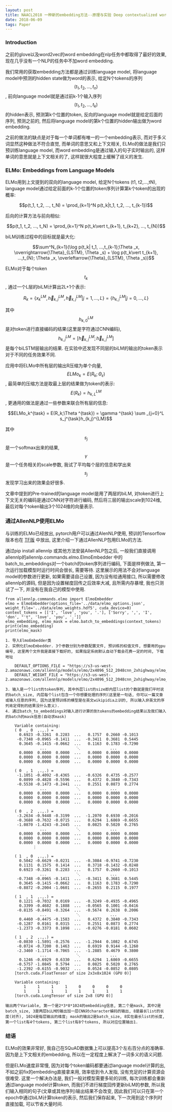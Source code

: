 ```yaml
---
layout: post
title: NAACL2018 一种新的embedding方法--原理与实验 Deep contextualized word representations (ELMo)
date: 2018-06-09
tags: Paper
---
```


### Introduction

之前的glove以及word2vec的word embedding在nlp任务中都取得了最好的效果, 现在几乎没有一个NLP的任务中不加word embedding.

我们常用的获取embedding方法都是通过训练language model, 将language model中预测的hidden state做为word的表示, 给定N个tokens的序列$$(t_1, t_2,...,t_n)$$, 前向language model就是通过前k-1个输入序列$$(t_1, t_2, ...,t_k)$$的hidden表示, 预测第k个位置的token, 反向的language model就是给定后面的序列, 预测之前的, 然后将language model的第k个位置的hidden输出做为word embedding. 

之前的做法的缺点是对于每一个单词都有唯一的一个embedding表示, 而对于多义词显然这种做法不符合直觉, 而单词的意思又和上下文相关, ELMo的做法是我们只预训练language model, 而word embedding是通过输入的句子实时输出的, 这样单词的意思就是上下文相关的了, 这样就很大程度上缓解了歧义的发生.

### ELMo: Embeddings from Language Models

ELMo用到上文提到的双向的language model, 给定N个tokens (t1, t2,...,tN),  language model通过给定前面的k-1个位置的token序列计算第k个token的出现的概率:

$$p(t_1, t_2, ..., t_N) = \prod_{k=1}^N p(t_k|t_1, t_2, ..., t_{k-1})$$

后向的计算方法与前向相似:

$$p(t_1, t_2, ..., t_N) = \prod_{k=1}^N p(t_k\vert t_{k+1}, t_{k+2}, ..., t_{N})$$

biLM训练过程中的目标就是最大化:

$$\sum^N_{k=1}(\log p(t_k| t_1, ...,t_{k-1};\Theta _x, \overrightarrow{\Theta}_{LSTM}, \Theta _s) + \log p(t_k\vert t_{k+1}, ...,t_{N}; \Theta _x, \overleftarrow{\Theta}_{LSTM}, \Theta _s))$$

ELMo对于每个token $$t_k$$, 通过一个L层的biLM计算出2L+1个表示:

$$R_k = \{x_k^{LM}, \overrightarrow{h}_{k,j}^{LM}, \overleftarrow{h}_{k, j}^{LM} \vert j=1, ..., L\} = \{h_{k,j}^{LM} \vert j=0,..., L\}$$

其中$$h_{k,0}^{LM}$$ 是对token进行直接编码的结果(这里是字符通过CNN编码), $$h_{k,j}^{LM} = [\overrightarrow{h}_{k,j}^{LM}; \overleftarrow{h}_{k, j}^{LM}]$$ 是每个biLSTM层输出的结果. 在实验中还发现不同层的biLM的输出的token表示对于不同的任务效果不同.

应用中将ELMo中所有层的输出R压缩为单个向量, $$ELMo_k = E(R_k;\Theta _\epsilon)$$, 最简单的压缩方法是取最上层的结果做为token的表示: $$E(R_k) = h_{k,L}^{LM}$$, 更通用的做法是通过一些参数来联合所有层的信息:

$$ELMo_k^{task} = E(R_k;\Theta ^{task}) = \gamma ^{task} \sum _{j=0}^L s_j^{task}h_{k,j}^{LM}$$

其中$$s_j$$是一个softmax出来的结果, $$\gamma$$是一个任务相关的scale参数, 我试了平均每个层的信息和学出来$$s_j$$发现学习出来的效果会好很多.

文章中提到的Pre-trained的language model是用了两层的biLM, 对token进行上下文无关的编码是通过CNN对字符进行编码, 然后将三层的输出scale到1024维, 最后对每个token输出3个1024维的向量表示.

### 通过AllenNLP使用ELMo

与训练的ELMo已经放出, pytorch用户可以通过AlenNLP使用, 预训的Tensorflow版本也在 [TF版](https://github.com/allenai/bilm-tf) 中放出, 这里介绍一下通过AllenNLP包用ELMo的方法.

通过pip install allennlp 或其他方法安装AllenNLP包之后, 一般我们直接调用allennlp的allennlp.commands.elmo.ElmoEmbedder 中的batch_to_embeddings对一个batch的token序列进行编码, 下面是样例做法, 第一次运行加载模型时运行时间会很长, 需要等待. 这里展示的用法不会对language model的参数进行更新, 如果需要请自己设置, 因为没有给通用接口, 所以需要修改allennlp的源码, 但是因为设置梯度回传之后效率大减, 且所需内存暴增, 我也只测试了一下, 并没有在我自己的模型中使用.

```
from allennlp.commands.elmo import ElmoEmbedder
elmo = ElmoEmbedder(options_file='../data/elmo_options.json', weight_file='../data/elmo_weights.hdf5', cuda_device=0)
context_tokens = [['I', 'love', 'you', '.'], ['Sorry', ',', 'I', 'don', "'t", 'love', 'you', '.']]
elmo_embedding, elmo_mask = elmo.batch_to_embeddings(context_tokens)
print(elmo_embedding)
print(elmo_mask)

1. 导入ElmoEmbedder类
2. 实例化ElmoEmbedder. 3个参数分别为参数配置文件, 预训练的权值文件, 想要用的gpu编号, 这里两个文件我是直接下载好的, 如果指定系统默认自动下载会花费一定的时间, 下载地址
   
    DEFAULT_OPTIONS_FILE = "https://s3-us-west-2.amazonaws.com/allennlp/models/elmo/2x4096_512_2048cnn_2xhighway/elmo_2x4096_512_2048cnn_2xhighway_options.json"
    DEFAULT_WEIGHT_FILE = "https://s3-us-west-2.amazonaws.com/allennlp/models/elmo/2x4096_512_2048cnn_2xhighway/elmo_2x4096_512_2048cnn_2xhighway_weights.hdf5"
    
3. 输入是一个list的token序列, 其中外层list的size即内层list的个数就是我们平时说的batch_size, 内层每个list包含一个你想要处理的序列(这里是一句话, 你可以一篇文章或输入任意的序列, 因为这里预训练的模型是在英文wikipidia上训的, 所以输入非英文的序列肯定得到的结果没什么意义).
4. 通过batch_to_embeddings对输入进行计算的到tokens的embedding结果以及我们输入的batch的mask信息(自动求mask)

    Variable containing:
    ( 0  , 0  ,.,.) = 
      0.6923 -0.3261  0.2283  ...   0.1757  0.2660 -0.1013
     -0.7348 -0.0965 -0.1411  ...  -0.3411  0.3681  0.5445
      0.3645 -0.1415 -0.0662  ...   0.1163  0.1783 -0.7290
               ...             ⋱             ...          
      0.0000  0.0000  0.0000  ...   0.0000  0.0000  0.0000
      0.0000  0.0000  0.0000  ...   0.0000  0.0000  0.0000
      0.0000  0.0000  0.0000  ...   0.0000  0.0000  0.0000

    ( 0  , 1  ,.,.) = 
     -1.1051 -0.4092 -0.4365  ...  -0.6326  0.4735 -0.2577
      0.0899 -0.4828 -0.5596  ...   0.4372  0.3840 -0.7343
     -0.5538 -0.1473 -0.2441  ...   0.2551  0.0873  0.2774
               ...             ⋱             ...          
      0.0000  0.0000  0.0000  ...   0.0000  0.0000  0.0000
      0.0000  0.0000  0.0000  ...   0.0000  0.0000  0.0000
      0.0000  0.0000  0.0000  ...   0.0000  0.0000  0.0000

    ( 0  , 2  ,.,.) = 
     -3.2634 -0.9448 -0.3199  ...  -1.2070  0.6930 -0.2016
     -0.3688 -0.7632 -0.0715  ...   0.6294  1.6869 -0.6655
     -1.0870 -1.4243 -0.2445  ...   0.0825  0.5020  0.2765
               ...             ⋱             ...          
      0.0000  0.0000  0.0000  ...   0.0000  0.0000  0.0000
      0.0000  0.0000  0.0000  ...   0.0000  0.0000  0.0000
      0.0000  0.0000  0.0000  ...   0.0000  0.0000  0.0000
            ⋮  

    ( 1  , 0  ,.,.) = 
      0.5042 -0.6629 -0.0231  ...  -0.3084 -0.9741 -0.7230
      0.1131  0.1575  0.1414  ...   0.3718 -0.1432 -0.0248
      0.6923 -0.3261  0.2283  ...   0.1757  0.2660 -0.1013
               ...             ⋱             ...          
     -0.7348 -0.0965 -0.1411  ...  -0.3411  0.3681  0.5445
      0.3645 -0.1415 -0.0662  ...   0.1163  0.1783 -0.7290
     -0.8872 -0.2004 -1.0601  ...  -0.2655  0.2115  0.1977

    ( 1  , 1  ,.,.) = 
      0.1221 -0.7032  0.0169  ...  -0.3249 -0.4935 -0.4965
      0.3399 -0.4682  0.1888  ...  -0.0565  0.1001 -0.0416
     -0.8135 -0.8491 -0.3264  ...  -0.5674  0.2638  0.2006
               ...             ⋱             ...          
      0.4460 -0.4475 -0.1583  ...   0.4372  0.3840 -0.7343
     -0.1287  0.0161  0.0315  ...   0.2551  0.0873  0.2774
     -1.2373 -0.3373  0.1098  ...  -0.0276 -0.0181  0.0602

    ( 1  , 2  ,.,.) = 
     -0.0830 -1.5891 -0.2576  ...  -1.2944  0.1082  0.6745
     -0.0724 -0.7200  0.1463  ...   0.6919  0.9144 -0.1260
     -2.3460 -1.1714 -0.7065  ...  -1.2885  0.4679  0.3800
               ...             ⋱             ...          
      0.1246 -0.6929  0.6330  ...   0.6294  1.6869 -0.6655
     -0.5757 -1.0845  0.5794  ...   0.0825  0.5020  0.2765
     -1.2392 -0.6155 -0.9032  ...   0.0524 -0.0852  0.0805
    [torch.cuda.FloatTensor of size 2x3x8x1024 (GPU 0)]

    Variable containing:
        1     1     1     1     0     0     0     0
        1     1     1     1     1     1     1     1
    [torch.cuda.LongTensor of size 2x8 (GPU 0)]

输出两个Variable, 第一个是2*3*8*1024的embedding信息, 第二个是mask, 其中2是batch_size, 3是两层biLM的输出加一层CNN对character编码的输出, 8是最长list的长度(对齐), 1024是每层输出的维度; mask的输出2是batch_size, 8实在最长list的长度, 第一个list有4个tokens, 第二个list有8个tokens, 所以对应位置输出1.

```

### 结语

ELMo的效果非常好, 我自己在SQuAD数据集上可以提高3个左右百分点的准确率. 因为是上下文相关的embedding, 所以在一定程度上解决了一词多义的语义问题. 

但是ELMo速度非常慢, 因为对每个token编码都要通过language model计算的出, 不如之前fix的embedding直接拿来用, 效率低到令人发指, 没有充足的计算资源会很难受. 这里一个解决办法是, 我们一般对模型需要多轮的训练, 每次训练都会重新通过language model计算token, 而我们不进行梯度回传更新biLM的参数, 所以我们输入相同的句子(文章或其他序列)输出结果不会改变, 因此我们可以只在第一个epoch中通过biLM计算token的表示, 然后我们保存起来, 下一次用到这个序列时直接加载, 可以节省大量时间.


